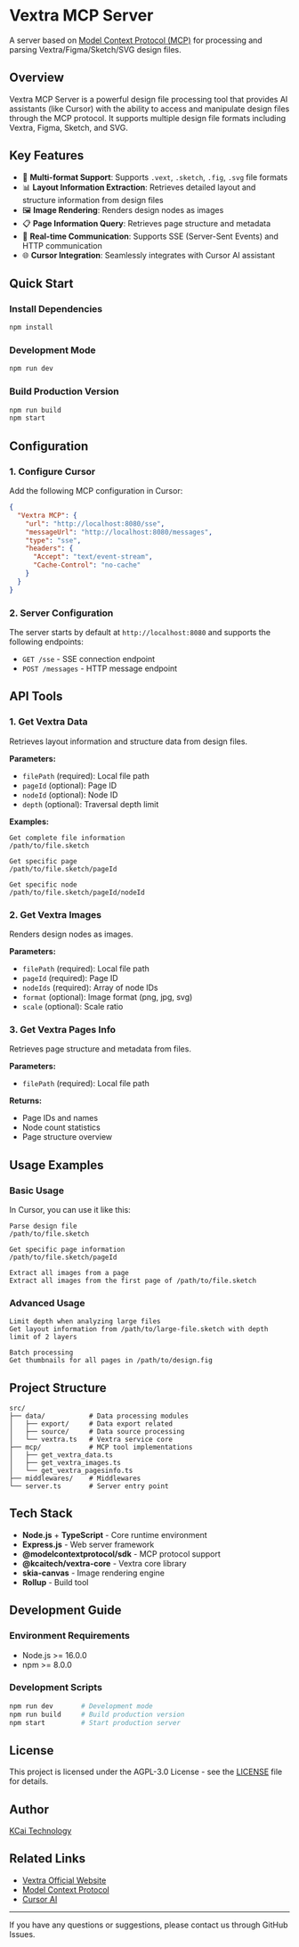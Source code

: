 # Vextra MCP Server

A server based on [Model Context Protocol (MCP)](https://modelcontextprotocol.io) for processing and parsing Vextra/Figma/Sketch/SVG design files.

## Overview

Vextra MCP Server is a powerful design file processing tool that provides AI assistants (like Cursor) with the ability to access and manipulate design files through the MCP protocol. It supports multiple design file formats including Vextra, Figma, Sketch, and SVG.

## Key Features

- 🎨 **Multi-format Support**: Supports `.vext`, `.sketch`, `.fig`, `.svg` file formats
- 📊 **Layout Information Extraction**: Retrieves detailed layout and structure information from design files
- 🖼️ **Image Rendering**: Renders design nodes as images
- 📋 **Page Information Query**: Retrieves page structure and metadata
- 🔄 **Real-time Communication**: Supports SSE (Server-Sent Events) and HTTP communication
- 🌐 **Cursor Integration**: Seamlessly integrates with Cursor AI assistant

## Quick Start

### Install Dependencies

```bash
npm install
```

### Development Mode

```bash
npm run dev
```

### Build Production Version

```bash
npm run build
npm start
```

## Configuration

### 1. Configure Cursor

Add the following MCP configuration in Cursor:

```json
{
  "Vextra MCP": {
    "url": "http://localhost:8080/sse",
    "messageUrl": "http://localhost:8080/messages",
    "type": "sse",
    "headers": {
      "Accept": "text/event-stream",
      "Cache-Control": "no-cache"
    }
  }
}
```

### 2. Server Configuration

The server starts by default at `http://localhost:8080` and supports the following endpoints:

- `GET /sse` - SSE connection endpoint
- `POST /messages` - HTTP message endpoint

## API Tools

### 1. Get Vextra Data

Retrieves layout information and structure data from design files.

**Parameters:**
- `filePath` (required): Local file path
- `pageId` (optional): Page ID
- `nodeId` (optional): Node ID
- `depth` (optional): Traversal depth limit

**Examples:**
```
Get complete file information
/path/to/file.sketch

Get specific page
/path/to/file.sketch/pageId

Get specific node
/path/to/file.sketch/pageId/nodeId
```

### 2. Get Vextra Images

Renders design nodes as images.

**Parameters:**
- `filePath` (required): Local file path
- `pageId` (required): Page ID
- `nodeIds` (required): Array of node IDs
- `format` (optional): Image format (png, jpg, svg)
- `scale` (optional): Scale ratio

### 3. Get Vextra Pages Info

Retrieves page structure and metadata from files.

**Parameters:**
- `filePath` (required): Local file path

**Returns:**
- Page IDs and names
- Node count statistics
- Page structure overview

## Usage Examples

### Basic Usage

In Cursor, you can use it like this:

```
Parse design file
/path/to/file.sketch

Get specific page information
/path/to/file.sketch/pageId

Extract all images from a page
Extract all images from the first page of /path/to/file.sketch
```

### Advanced Usage

```
Limit depth when analyzing large files
Get layout information from /path/to/large-file.sketch with depth limit of 2 layers

Batch processing
Get thumbnails for all pages in /path/to/design.fig
```

## Project Structure

```
src/
├── data/           # Data processing modules
│   ├── export/     # Data export related
│   ├── source/     # Data source processing
│   └── vextra.ts   # Vextra service core
├── mcp/            # MCP tool implementations
│   ├── get_vextra_data.ts
│   ├── get_vextra_images.ts
│   └── get_vextra_pagesinfo.ts
├── middlewares/    # Middlewares
└── server.ts       # Server entry point
```

## Tech Stack

- **Node.js** + **TypeScript** - Core runtime environment
- **Express.js** - Web server framework
- **@modelcontextprotocol/sdk** - MCP protocol support
- **@kcaitech/vextra-core** - Vextra core library
- **skia-canvas** - Image rendering engine
- **Rollup** - Build tool

## Development Guide

### Environment Requirements

- Node.js >= 16.0.0
- npm >= 8.0.0

### Development Scripts

```bash
npm run dev       # Development mode
npm run build     # Build production version
npm start         # Start production server
```

## License

This project is licensed under the AGPL-3.0 License - see the [LICENSE](LICENSE.txt) file for details.

## Author

[KCai Technology](https://kcaitech.com)

## Related Links

- [Vextra Official Website](https://vextra.cn)
- [Model Context Protocol](https://modelcontextprotocol.io)
- [Cursor AI](https://cursor.sh)

---

If you have any questions or suggestions, please contact us through GitHub Issues. 
